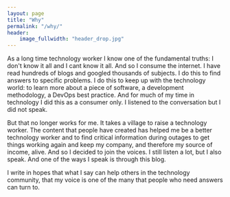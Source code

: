 ```yaml
---
layout: page
title: "Why"
permalink: "/why/"
header:
    image_fullwidth: "header_drop.jpg"
---
```


As a long time technology worker I know one of the fundamental truths: I don't know it all and I cant know it all.  And so I consume the internet.  I have read hundreds of blogs and googled thousands of subjects.   I do this to find answers to specific problems.  I do this to keep up with the technology world: to learn more about a piece of software, a development methodology, a DevOps best practice.  And for much of my time in technology I did this as a consumer only.  I listened to the conversation but I did not speak.

But that no longer works for me.  It takes a village to raise a technology worker.  The content that people have created has helped me be a better technology worker and to find critical information during outages to get things working again and keep my company, and therefore my source of income, alive.  And so I decided to join the voices.  I still listen a lot, but I also speak.  And one of the ways I speak is through this blog.

I write in hopes that what I say can help others in the technology community, that my voice is one of the many that people who need answers can turn to.
